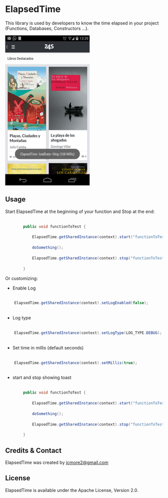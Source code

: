 ElapsedTime
=============

This library is used by developers to know the time elapsed in your project (Functions, Databases, Constructors ...). 

<img src='./Sample.png' width='270' height='480' />

Usage
-----

Start ElapsedTime at the beginning of your function and Stop at the end:


```java

		public void functionToTest {

        	ElapsedTime.getSharedInstance(context).start("functionToTest");

			doSomething();
			
			ElapsedTime.getSharedInstance(context).stop("functionToTest");

		}

```

Or customizing:

* Enable Log

```java

	ElapsedTime.getSharedInstance(context).setLogEnabled(false);
	
```

* Log type

```java

	ElapsedTime.getSharedInstance(context).setLogType(LOG_TYPE.DEBUG);
	
```

* Set time in millis (default seconds)

```java

	ElapsedTime.getSharedInstance(context).setMillis(true);
	
```

* start and stop showing toast

```java

		public void functionToTest {

        	ElapsedTime.getSharedInstance(context).start("functionToTest", true);

			doSomething();
			
			ElapsedTime.getSharedInstance(context).stop("functionToTest", true);

		}	
```

Credits & Contact
-----------------

ElapsedTime was created by jcmore2@gmail.com


License
-------

ElapsedTime is available under the Apache License, Version 2.0.
